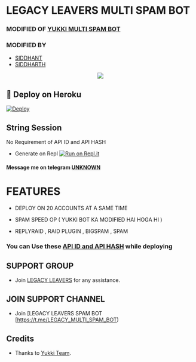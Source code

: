 # LEGACY LEAVERS MULTI SPAM BOT

### MODIFIED OF [YUKKI MULTI SPAM  BOT](https://github.com/YukkiBot/YukkiMultiSpamBot)
### MODIFIED BY 
   - [SIDDHANT](https://t.me/siddhant_devil)
   - [SIDDHARTH](https://t.me/)
<p align="center">
  <img src="https://telegra.ph/file/1ab1755793d666c714c23.jpg">
</p>



## 🚀 Deploy on Heroku 

[![Deploy](https://www.herokucdn.com/deploy/button.svg)](https://dashboard.heroku.com/new?template=https%3A%2F%2Fgithub.com%2Funknownforall1%2FLEGACY-LEAVERS-MULTI-SPAM-BOT)



## String Session

No Requirement of API ID and API HASH

   - Generate on Repl [![Run on Repl.it](https://repl.it/badge/github/YukkiBot/YukkiSpamBot)](https://replit.com/@unknownforall1/RDX-MULTI-SPAM-BOT)


#### Message me on telegram [UNKNOWN](https://t.me/xxxxxxx_UNKNOWN_xxxxxxx)


# FEATURES

   - DEPLOY ON 20 ACCOUNTS AT A SAME TIME 

   - SPAM SPEED OP ( YUKKI BOT KA MODIFIED HAI HOGA HI ) 

   - REPLYRAID , RAID PLUGIN , BIGSPAM , SPAM


### You can Use these [API ID and API HASH](https://t.me/RDX_OFFICIAL_BOT/2) while deploying



## SUPPORT GROUP
   - Join [LEGACY LEAVERS](@RDX_ON_FIRE) for any assistance.


## JOIN SUPPORT CHANNEL
   - Join [LEGACY LEAVERS SPAM BOT [https://t.me/LEGACY_MULTI_SPAM_BOT)


## Credits
   - Thanks to [Yukki Team](https://t.me/LEGACY_MULTI_SPAM_BOT).
